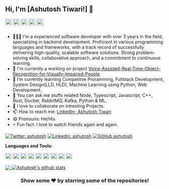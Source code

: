 ## Hi, I'm [Ashutosh Tiwari!] 👋

<!-- <p align="left"> <img src="https://komarev.com/ghpvc/?username=ashutoshtiwari&label=Views&color=blue&style=plastic" alt="ashutoshtiwari" /> </p> -->

<!-- <a href="https://twitter.com/ashutoshtiwari">
  <img align="left" alt="ashutoshtiwari's Twitter" width="22px" src="https://cdn.jsdelivr.net/npm/simple-icons@v3/icons/twitter.svg" />
</a>-->

<a href="https://www.linkedin.com/in/ashutosh-tiwari-4a7555159">
  <img align="left" alt="Ashutosh's Linkdein" width="22px" src="https://cdn.jsdelivr.net/npm/simple-icons@v3/icons/linkedin.svg" />
</a>

<a href="https://github.com/ashutoshtiwari-jnv">
  <img align="left" alt="Ashutosh's Github" width="22px" src="https://cdn.jsdelivr.net/npm/simple-icons@v3/icons/github.svg" />
</a>

 <a href="https://web.telegram.org/#/im?p=u777000_8955250229892882315">
  <img align="left" alt="Ashutosh's Telegram" width="22px" src="https://cdn.jsdelivr.net/npm/simple-icons@v3/icons/telegram.svg" />
</a> 

<a href="https://www.instagram.com/ashutoshtiwari26/">
  <img align="left" alt="Ashutosh's Instagram" width="22px" src="https://cdn.jsdelivr.net/npm/simple-icons@v3/icons/instagram.svg" />
</a>

<!--<a href="https://www.facebook.com/profile.php?id=100006362525816">
  <img align="left" alt="ashutoshtiwari's Facebook" width="22px" src="https://cdn.jsdelivr.net/npm/simple-icons@v3/icons/facebook.svg" />
</a>-->

<a href="https://www.youtube.com/channel/UC1HnmhGWgaIGJG2zqB_HUdA">
  <img align="left" alt="ashutoshtiwari's Youtube" width="22px" src="https://cdn.jsdelivr.net/npm/simple-icons@v3/icons/youtube.svg" />
</a>

<!--<a href="https://dev.to/ashutoshtiwari">
  <img src="https://d2fltix0v2e0sb.cloudfront.net/dev-badge.svg" alt="ashutoshtiwari's DEV Profile" height="30" width="30">
</a>-->

<br/>
<br/>

- 🧑🏻‍💻 I'm a experienced software developer with over 3 years in the field, specializing in backend development. Proficient in various programming languages and frameworks, with a track record of successfully delivering high-quality, scalable software
    solutions. Strong problem-solving skills, collaborative approach, and a commitment to continuous learning.
- 🔭 I'm currently a working on project [Voice-Assisted-Real-Time-Object-Recognition-for-Visually-Impaired-People](https://github.com/Voice-Assisted-Real-Time-Object-Recognition-for-Visually-Impaired-People).
- 🌱 I’m currently learning Competitve Proramming, Fullstack Development, System Design(LLD, HLD), Machine Learning using Python, Web Development.
- 💬 You can ask me stuffs related Node, Typescript, Javascript, C++, Rust, Docker, RabbitMQ, Kafka, Python & ML.
- 👯 I love to collaborate on intresting Projects.
- 📫 How to reach me: [LinkedIn- Ashutosh Tiwari](https://www.linkedin.com/in/ashutosh-tiwari-4a7555159)
- 😄 Pronouns: He/His
- ⚡ Fun fact: I love to watch friends again and again.

[![Twitter: ashutosh](https://img.shields.io/twitter/follow/ashutosh?style=social)](https://twitter.com/Ashutos78719075) [![Linkedin: ashutosh](https://img.shields.io/badge/-ashutosh-blue?style=flat-square&logo=Linkedin&logoColor=white&link=https://www.linkedin.com/in/ashutosh-tiwari-4a7555159)](https://www.linkedin.com/in/ashutosh-tiwari-4a7555159) [![GitHub ashutosh](https://img.shields.io/github/followers/ashutosh?label=follow&style=social)](https://github.com/ashutoshtiwari-jnv)

<!--[![website](https://img.shields.io/badge/PortfolioWebsite-ashutosh?style=flat-square&logo=google-chrome)](https://github.com/ashutoshtiwari-jnv)-->


**Languages and Tools:**  

<code><img height="20" src="https://www.techbaz.org/Course/img/c-logo.png"></code>
<code><img height="20" src="https://upload.wikimedia.org/wikipedia/commons/thumb/1/18/ISO_C%2B%2B_Logo.svg/1200px-ISO_C%2B%2B_Logo.svg.png"></code>
<code><img height="20" src="https://encrypted-tbn0.gstatic.com/images?q=tbn:ANd9GcRFCHi18uXFtRb1_q7pQIVxYlwqvhVzCzZ4PQ&usqp=CAU"></code>
<code><img height="20" src="https://hackr.io/tutorials/learn-html-5/logo/logo-html-5?ver=1555389548"></code>
<code><img height="20" src="https://upload.wikimedia.org/wikipedia/commons/thumb/d/d5/CSS3_logo_and_wordmark.svg/1200px-CSS3_logo_and_wordmark.svg.png"></code>
<code><img height="20" src="https://cdn.uconnectlabs.com/wp-content/uploads/sites/25/2020/04/J.png"></code>
<code><img height="20" src="https://miro.medium.com/max/622/1*grk7btEn0OJEQRKgG2Qs2A.png"></code>
<code><img height="20" src="https://d1.awsstatic.com/asset-repository/products/amazon-rds/1024px-MySQL.ff87215b43fd7292af172e2a5d9b844217262571.png"></code>
<code><img height="20" src="https://cdn-media-1.freecodecamp.org/images/0*CPTNvq87xG-sUGdx.png"></code>

<a href="https://github.com/ashutoshtiwari-jnv">
  <img align="center" src="https://github-readme-stats.vercel.app/api/top-langs/?username=ashutoshtiwari-jnv&theme=dark&hide_langs_below=1" />
</a>
<a href="https://github.com/ashutoshtiwari-jnv">
 <img align="center" src="https://github-readme-stats.vercel.app/api?username=ashutoshtiwari-jnv&show_icons=true&theme=dark&line_height=27" alt="Ashutosh's github stats"/>
</a>


<div align="center">

### Show some ❤️ by starring some of the repositories!

</div>
